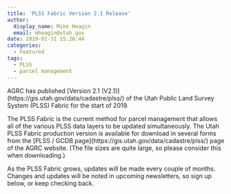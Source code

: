 ```yaml
---
title: 'PLSS Fabric Version 2.1 Release'
author:
  display_name: Mike Heagin
  email: mheagin@utah.gov
date: 2019-01-31 15:26:44
categories:
  - Featured
tags:
  - PLSS
  - parcel management
---
```


<p>AGRC has published [Version 2.1 (V2.1)](https://gis.utah.gov/data/cadastre/plss/)
 of the Utah Public Land Survey System (PLSS) Fabric for the start of 2019.</p>
<p>The PLSS Fabric is the current method for parcel management that allows all of the various PLSS data layers to be updated simultaneously. The Utah PLSS Fabric production version is available for download in several forms from the  [PLSS / GCDB page](https://gis.utah.gov/data/cadastre/plss/) page of the AGRC website. (The file sizes are quite large, so please consider this when downloading.)</p>
<p>As the PLSS Fabric grows, updates will be made every couple of months. Changes and updates will be noted in upcoming newsletters, so sign up below, or keep checking back.</p>
